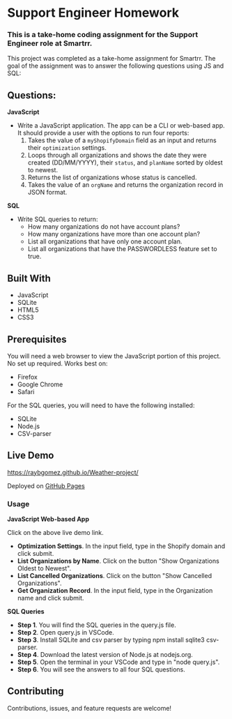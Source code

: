 # Support Engineer Homework
### This is a take-home coding assignment for the Support Engineer role at Smartrr.

This project was completed as a take-home assignment for Smartrr. The goal of the assignment was to answer the following questions using JS and SQL:

## Questions:

**JavaScript**
- Write a JavaScript application. The app can be a CLI or web-based app. It should provide a user with the options to run four reports:
  1. Takes the value of a `myShopifyDomain` field as an input and returns their `optimization` settings.
  2. Loops through all organizations and shows the date they were created (DD/MM/YYYY), their `status`, and `planName` sorted by oldest to newest.
  3. Returns the list of organizations whose status is cancelled.
  4. Takes the value of an `orgName` and returns the organization record in JSON format.

**SQL**
- Write SQL queries to return:
  - How many organizations do not have account plans? 
  - How many organizations have more than one account plan?
  - List all organizations that have only one account plan.
  - List all organizations that have the PASSWORDLESS feature set to true.

## Built With 

- JavaScript
- SQLite
- HTML5
- CSS3

## Prerequisites

You will need a web browser to view the JavaScript portion of this project. No set up required. Works best on:

- Firefox
- Google Chrome
- Safari

For the SQL queries, you will need to have the following installed:

- SQLite
- Node.js
- CSV-parser

## Live Demo

<https://raybgomez.github.io/Weather-project/>

Deployed on [GitHub Pages](https://pages.github.com/) 

### Usage

**JavaScript Web-based App**

Click on the above live demo link. 
- **Optimization Settings**. In the input field, type in the Shopify domain and click submit.
- **List Organizations by Name**. Click on the button "Show Organizations Oldest to Newest".
- **List Cancelled Organizations**. Click on the button "Show Cancelled Organizations".
- **Get Organization Record**. In the input field, type in the Organization name and click submit.

**SQL Queries**

- **Step 1**. You will find the SQL queries in the query.js file.
- **Step 2**. Open query.js in VSCode.
- **Step 3**. Install SQLite and csv parser by typing npm install sqlite3 csv-parser.
- **Step 4**. Download the latest version of Node.js at nodejs.org.
- **Step 5**. Open the terminal in your VSCode and type in "node query.js".
- **Step 6**. You will see the answers to all four SQL questions.


## Contributing

Contributions, issues, and feature requests are welcome!
